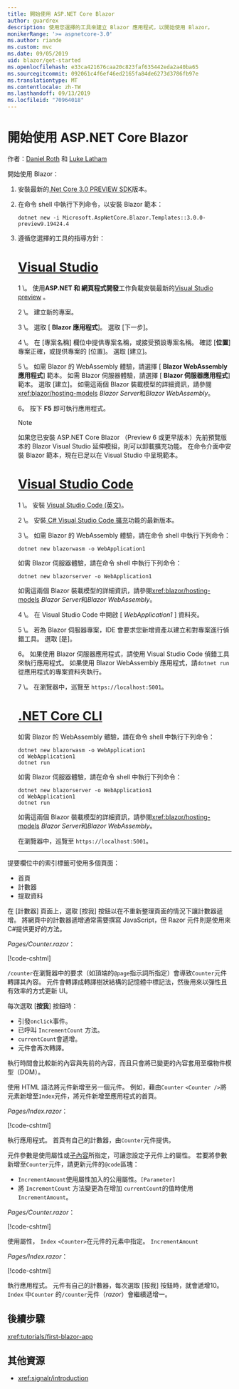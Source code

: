 ```yaml
---
title: 開始使用 ASP.NET Core Blazor
author: guardrex
description: 使用您選擇的工具來建立 Blazor 應用程式，以開始使用 Blazor。
monikerRange: '>= aspnetcore-3.0'
ms.author: riande
ms.custom: mvc
ms.date: 09/05/2019
uid: blazor/get-started
ms.openlocfilehash: e33ca421676caa20c823faf635442eda2a40ba65
ms.sourcegitcommit: 092061c4f6ef46ed2165fa84de6273d3786fb97e
ms.translationtype: MT
ms.contentlocale: zh-TW
ms.lasthandoff: 09/13/2019
ms.locfileid: "70964018"
---
```

# <a name="get-started-with-aspnet-core-blazor"></a>開始使用 ASP.NET Core Blazor

作者：[Daniel Roth](https://github.com/danroth27) 和 [Luke Latham](https://github.com/guardrex)

開始使用 Blazor：

1. 安裝最新的[.Net Core 3.0 PREVIEW SDK](https://dotnet.microsoft.com/download/dotnet-core/3.0)版本。

1. 在命令 shell 中執行下列命令，以安裝 Blazor 範本：

   ```console
   dotnet new -i Microsoft.AspNetCore.Blazor.Templates::3.0.0-preview9.19424.4
   ```

1. 遵循您選擇的工具的指導方針：

   # <a name="visual-studiotabvisual-studio"></a>[Visual Studio](#tab/visual-studio)

   1 \。 使用**ASP.NET 和 網頁程式開發**工作負載安裝最新的[Visual Studio preview](https://visualstudio.com/vs/preview) 。

   2 \。 建立新的專案。

   3 \。 選取 [ **Blazor 應用程式**]。 選取 [下一步]。

   4 \。 在 [專案名稱] 欄位中提供專案名稱，或接受預設專案名稱。 確認 [**位置**] 專案正確，或提供專案的 [位置]。 選取 [建立]。

   5 \。 如需 Blazor 的 WebAssembly 體驗，請選擇 [ **Blazor WebAssembly 應用程式**] 範本。 如需 Blazor 伺服器體驗，請選擇 [ **Blazor 伺服器應用程式**] 範本。 選取 [建立]。 如需這兩個 Blazor 裝載模型的詳細資訊，請參閱<xref:blazor/hosting-models> *Blazor Server*和*Blazor WebAssembly*。

   6。 按下 **F5** 即可執行應用程式。

   > [!NOTE]
   > 如果您已安裝 ASP.NET Core Blazor （Preview 6 或更早版本）先前預覽版本的 Blazor Visual Studio 延伸模組，則可以卸載擴充功能。 在命令介面中安裝 Blazor 範本，現在已足以在 Visual Studio 中呈現範本。

   # <a name="visual-studio-codetabvisual-studio-code"></a>[Visual Studio Code](#tab/visual-studio-code)

   1 \。 安裝 [Visual Studio Code (英文)](https://code.visualstudio.com/)。

   2 \。 安裝[ C# Visual Studio Code 擴充](https://marketplace.visualstudio.com/items?itemName=ms-vscode.csharp)功能的最新版本。

   3 \。 如需 Blazor 的 WebAssembly 體驗，請在命令 shell 中執行下列命令：

      ```console
      dotnet new blazorwasm -o WebApplication1
      ```

      如需 Blazor 伺服器體驗，請在命令 shell 中執行下列命令：

      ```console
      dotnet new blazorserver -o WebApplication1
      ```

      如需這兩個 Blazor 裝載模型的詳細資訊，請參閱<xref:blazor/hosting-models> *Blazor Server*和*Blazor WebAssembly*。

   4 \。 在 Visual Studio Code 中開啟 [ *WebApplication1* ] 資料夾。

   5 \。 若為 Blazor 伺服器專案，IDE 會要求您新增資產以建立和對專案進行偵錯工具。 選取 [是]。

   6。 如果使用 Blazor 伺服器應用程式，請使用 Visual Studio Code 偵錯工具來執行應用程式。 如果使用 Blazor WebAssembly 應用程式，請`dotnet run`從應用程式的專案資料夾執行。

   7 \。 在瀏覽器中，巡覽至 `https://localhost:5001`。

   <!--

   # [Visual Studio for Mac](#tab/visual-studio-mac)

   1\. Install [Visual Studio for Mac](https://visualstudio.microsoft.com/vs/mac/). Switch the [Update channel to Preview](/visualstudio/mac/install-preview).

   2\. Select **File** > **New Solution** or **New Project**.

   3\. In the sidebar, select **.NET Core** > **App**.

   4\. For a Blazor Server experience, select the **Blazor Server App** template. For a Blazor WebAssembly experience, select the **Blazor WebAssembly App** template. Select **Next**. For information on the two Blazor hosting models, *Blazor Server* and *Blazor WebAssembly*, see <xref:blazor/hosting-models>.

   5\. The **Target Framework** defaults to **.NET Core 3.0**. Select **Next**.

   6\. In the **Project Name** field, enter `WebApplication1`. Select **Create**.

   7\. Select **Run** > **Run Without Debugging** to run the app *without the debugger*. Running with the debugger isn't supported at this time.

   -->

   # <a name="net-core-clitabnetcore-cli"></a>[.NET Core CLI](#tab/netcore-cli/)

   如需 Blazor 的 WebAssembly 體驗，請在命令 shell 中執行下列命令：

   ```console
   dotnet new blazorwasm -o WebApplication1
   cd WebApplication1
   dotnet run
   ```

   如需 Blazor 伺服器體驗，請在命令 shell 中執行下列命令：

   ```console
   dotnet new blazorserver -o WebApplication1
   cd WebApplication1
   dotnet run
   ```

   如需這兩個 Blazor 裝載模型的詳細資訊，請參閱<xref:blazor/hosting-models> *Blazor Server*和*Blazor WebAssembly*。

   在瀏覽器中，巡覽至 `https://localhost:5001`。

   ---

提要欄位中的索引標籤可使用多個頁面：

* 首頁
* 計數器
* 提取資料

在 [計數器] 頁面上，選取 [按我] 按鈕以在不重新整理頁面的情況下讓計數器遞增。 將網頁中的計數器遞增通常需要撰寫 JavaScript，但 Razor 元件則是使用來C#提供更好的方法。

*Pages/Counter.razor*：

[!code-cshtml[](get-started/samples_snapshot/3.x/Counter1.razor?highlight=7,12-15)]

`/counter`在瀏覽器中的要求（如頂端的`@page`指示詞所指定）會導致`Counter`元件轉譯其內容。 元件會轉譯成轉譯樹狀結構的記憶體中標記法，然後用來以彈性且有效率的方式更新 UI。

每次選取 [**按我**] 按鈕時：

* 引發`onclick`事件。
* 已呼叫 `IncrementCount` 方法。
* `currentCount`會遞增。
* 元件會再次轉譯。

執行時間會比較新的內容與先前的內容，而且只會將已變更的內容套用至檔物件模型（DOM）。

使用 HTML 語法將元件新增至另一個元件。 例如，藉由`Counter` `<Counter />`將元素新增至`Index`元件，將元件新增至應用程式的首頁。

*Pages/Index.razor*：

[!code-cshtml[](get-started/samples_snapshot/3.x/Index1.razor?highlight=7)]

執行應用程式。 首頁有自己的計數器，由`Counter`元件提供。

元件參數是使用屬性或[子內容](xref:blazor/components#child-content)所指定，可讓您設定子元件上的屬性。 若要將參數新增至`Counter`元件，請更新元件的`@code`區塊：

* `IncrementAmount`使用屬性加入的公用屬性。`[Parameter]`
* 將 `IncrementCount` 方法變更為在增加 `currentCount`的值時使用 `IncrementAmount`。

*Pages/Counter.razor*：

[!code-cshtml[](get-started/samples_snapshot/3.x/Counter2.razor?highlight=12-13,17)]

使用屬性， `Index` `<Counter>`在元件的元素中指定。 `IncrementAmount`

*Pages/Index.razor*：

[!code-cshtml[](get-started/samples_snapshot/3.x/Index2.razor?highlight=7)]

執行應用程式。 元件有自己的計數器，每次選取 [按我] 按鈕時，就會遞增10。 `Index` 中`Counter` 的`/counter`元件（*razor*）會繼續遞增一。

## <a name="next-steps"></a>後續步驟

<xref:tutorials/first-blazor-app>

## <a name="additional-resources"></a>其他資源

* <xref:signalr/introduction>
